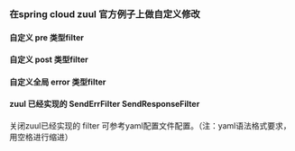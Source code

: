 ### 在spring cloud zuul 官方例子上做自定义修改

#### 自定义 pre 类型filter


#### 自定义 post 类型filter


#### 自定义全局 error 类型filter

#### zuul 已经实现的 SendErrFilter SendResponseFilter
关闭zuul已经实现的 filter 可参考yaml配置文件配置。（注：yaml语法格式要求，用空格进行缩进）